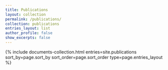 ```yaml
---
title: Publications
layout: collection
permalink: /publications/
collection: publications
entries_layout: list
author_profile: false
show_excerpts: false
---
```


<section class="page__content cf">
  <div class="entries-{{ page.entries_layout }}">
    {% include documents-collection.html entries=site.publications sort_by=page.sort_by sort_order=page.sort_order type=page.entries_layout %}
  </div>
</section>

